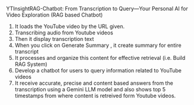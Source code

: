 YTInsightRAG-Chatbot: From Transcription to Query—Your Personal AI for Video Exploration (RAG based Chatbot)
1) It loads the YouTube video by the URL given.
2) Transcribing audio from Youtube videos
3) Then it display transcription text
4) When you click on Generate Summary , it create summary for entire transcript
5) It processes and organize this content for effective retrieval (i.e. Build RAG System)
6) Develop a chatbot for users to query information related to YouTube videos 
7) It receive accurate, precise and content based answers from the transcription using a
   Gemini LLM model and also shows top 5 timestamps from where content is retreived form Youtube videos.
